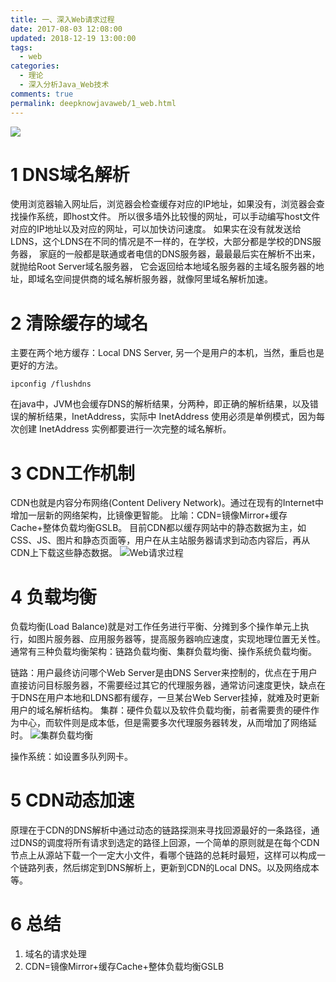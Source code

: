 ```yaml
---
title: 一、深入Web请求过程
date: 2017-08-03 12:08:00
updated: 2018-12-19 13:00:00
tags:
  - web
categories: 
  - 理论
  - 深入分析Java_Web技术
comments: true
permalink: deepknowjavaweb/1_web.html  
---
```


![][0]

<!-- more -->

# 1 DNS域名解析

使用浏览器输入网址后，浏览器会检查缓存对应的IP地址，如果没有，浏览器会查找操作系统，即host文件。 所以很多墙外比较慢的网址，可以手动编写host文件对应的IP地址以及对应的网址，可以加快访问速度。 如果实在没有就发送给LDNS，这个LDNS在不同的情况是不一样的，在学校，大部分都是学校的DNS服务器， 家庭的一般都是联通或者电信的DNS服务器，最最最后实在解析不出来，就抛给Root Server域名服务器， 它会返回给本地域名服务器的主域名服务器的地址，即域名空间提供商的域名解析服务器，就像阿里域名解析加速。

# 2 清除缓存的域名
主要在两个地方缓存：Local DNS Server, 另一个是用户的本机，当然，重启也是更好的方法。

`ipconfig /flushdns`

在java中，JVM也会缓存DNS的解析结果，分两种，即正确的解析结果，以及错误的解析结果，InetAddress，实际中 InetAddress 使用必须是单例模式，因为每次创建 InetAddress 实例都要进行一次完整的域名解析。

# 3 CDN工作机制
CDN也就是内容分布网络(Content Delivery Network)。通过在现有的Internet中增加一层新的网络架构，比镜像更智能。 比喻：CDN=镜像Mirror+缓存Cache+整体负载均衡GSLB。 目前CDN都以缓存网站中的静态数据为主，如CSS、JS、图片和静态页面等，用户在从主站服务器请求到动态内容后，再从CDN上下载这些静态数据。 
![Web请求过程][1]


# 4 负载均衡

负载均衡(Load Balance)就是对工作任务进行平衡、分摊到多个操作单元上执行，如图片服务器、应用服务器等，提高服务器响应速度，实现地理位置无关性。 通常有三种负载均衡架构：链路负载均衡、集群负载均衡、操作系统负载均衡。

链路：用户最终访问哪个Web Server是由DNS Server来控制的，优点在于用户直接访问目标服务器，不需要经过其它的代理服务器，通常访问速度更快，缺点在于DNS在用户本地和LDNS都有缓存，一旦某台Web Server挂掉，就难及时更新用户的域名解析结构。
集群：硬件负载以及软件负载均衡，前者需要贵的硬件作为中心，而软件则是成本低，但是需要多次代理服务器转发，从而增加了网络延时。 
![集群负载均衡][2]

操作系统：如设置多队列网卡。

# 5 CDN动态加速
原理在于CDN的DNS解析中通过动态的链路探测来寻找回源最好的一条路径，通过DNS的调度将所有请求到选定的路径上回源，一个简单的原则就是在每个CDN节点上从源站下载一个一定大小文件，看哪个链路的总耗时最短，这样可以构成一个链路列表，然后绑定到DNS解析上，更新到CDN的Local DNS。以及网络成本等。

# 6 总结

1. 域名的请求处理
2. CDN=镜像Mirror+缓存Cache+整体负载均衡GSLB

[0]: http://leran2deeplearnjavawebtech.oss-cn-beijing.aliyuncs.com/background/2018-12-16%E5%85%AC%E5%8F%B8%E7%A4%BC%E7%89%A9%E7%9B%92.jpg
[1]: http://leran2deeplearnjavawebtech.oss-cn-beijing.aliyuncs.com/learn/deeplearnjavawebtech/deeplearnjavawebtech_1_1.png
[2]: http://leran2deeplearnjavawebtech.oss-cn-beijing.aliyuncs.com/learn/deeplearnjavawebtech/deeplearnjavawebtech_1_2.png